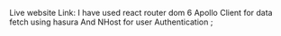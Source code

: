 Live website Link: 
I have used react router dom 6 
Apollo Client for data fetch using hasura
And NHost for user Authentication ;
